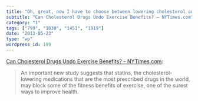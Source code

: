```yaml
---
title: "Oh, great, now I have to choose between lowering cholesterol and exercise"
subtitle: "Can Cholesterol Drugs Undo Exercise Benefits? – NYTimes.com"
category: "1"
tags: ["799", "1030", "1451", "1919"]
date: "2013-05-23"
type: "wp"
wordpress_id: 199
---
```

[Can Cholesterol Drugs Undo Exercise Benefits? – NYTimes.com](http://well.blogs.nytimes.com/2013/05/22/can-statins-curb-the-benefits-of-exercise/?src=me&ref=general):

> An important new study suggests that statins, the cholesterol-lowering medications that are the most prescribed drugs in the world, may block some of the fitness benefits of exercise, one of the surest ways to improve health.